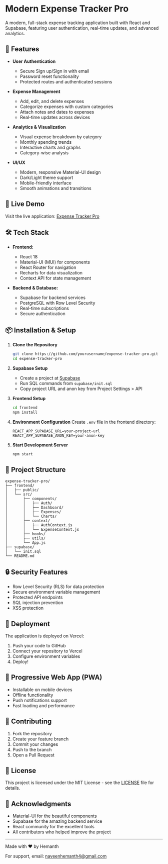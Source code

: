 # Modern Expense Tracker Pro

A modern, full-stack expense tracking application built with React and Supabase, featuring user authentication, real-time updates, and advanced analytics.

## 🌟 Features

- **User Authentication**
  - Secure Sign up/Sign in with email
  - Password reset functionality
  - Protected routes and authenticated sessions

- **Expense Management**
  - Add, edit, and delete expenses
  - Categorize expenses with custom categories
  - Attach notes and dates to expenses
  - Real-time updates across devices

- **Analytics & Visualization**
  - Visual expense breakdown by category
  - Monthly spending trends
  - Interactive charts and graphs
  - Category-wise analysis

- **UI/UX**
  - Modern, responsive Material-UI design
  - Dark/Light theme support
  - Mobile-friendly interface
  - Smooth animations and transitions

## 🚀 Live Demo

Visit the live application: [Expense Tracker Pro](https://expense-tracker-pro.vercel.app)

## 🛠️ Tech Stack

- **Frontend:**
  - React 18
  - Material-UI (MUI) for components
  - React Router for navigation
  - Recharts for data visualization
  - Context API for state management

- **Backend & Database:**
  - Supabase for backend services
  - PostgreSQL with Row Level Security
  - Real-time subscriptions
  - Secure authentication

## 📦 Installation & Setup

1. **Clone the Repository**
   ```bash
   git clone https://github.com/yourusername/expense-tracker-pro.git
   cd expense-tracker-pro
   ```

2. **Supabase Setup**
   - Create a project at [Supabase](https://supabase.com)
   - Run SQL commands from `supabase/init.sql`
   - Copy project URL and anon key from Project Settings > API

3. **Frontend Setup**
   ```bash
   cd frontend
   npm install
   ```

4. **Environment Configuration**
   Create `.env` file in the frontend directory:
   ```env
   REACT_APP_SUPABASE_URL=your-project-url
   REACT_APP_SUPABASE_ANON_KEY=your-anon-key
   ```

5. **Start Development Server**
   ```bash
   npm start
   ```

## 📁 Project Structure

```
expense-tracker-pro/
├── frontend/
│   ├── public/
│   └── src/
│       ├── components/
│       │   ├── Auth/
│       │   ├── Dashboard/
│       │   ├── Expenses/
│       │   └── Charts/
│       ├── context/
│       │   ├── AuthContext.js
│       │   └── ExpenseContext.js
│       ├── hooks/
│       ├── utils/
│       └── App.js
├── supabase/
│   └── init.sql
└── README.md
```

## 🔒 Security Features

- Row Level Security (RLS) for data protection
- Secure environment variable management
- Protected API endpoints
- SQL injection prevention
- XSS protection

## 🚀 Deployment

The application is deployed on Vercel:

1. Push your code to GitHub
2. Connect your repository to Vercel
3. Configure environment variables
4. Deploy!

## 📱 Progressive Web App (PWA)

- Installable on mobile devices
- Offline functionality
- Push notifications support
- Fast loading and performance

## 🤝 Contributing

1. Fork the repository
2. Create your feature branch
3. Commit your changes
4. Push to the branch
5. Open a Pull Request

## 📄 License

This project is licensed under the MIT License - see the [LICENSE](LICENSE) file for details.

## 🙏 Acknowledgments

- Material-UI for the beautiful components
- Supabase for the amazing backend service
- React community for the excellent tools
- All contributors who helped improve the project

---

Made with ❤️ by Hemanth

For support, email: naveenhemanth4@gmail.com
